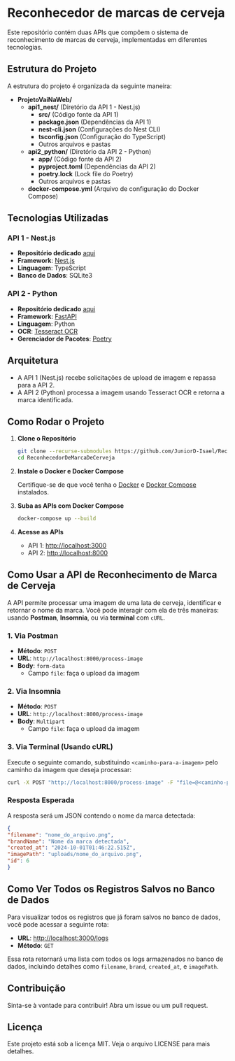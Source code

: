 # Reconhecedor de marcas de cerveja

Este repositório contém duas APIs que compõem o sistema de reconhecimento de marcas de cerveja, implementadas em diferentes tecnologias.

## Estrutura do Projeto

A estrutura do projeto é organizada da seguinte maneira:

- **ProjetoVaiNaWeb/**
  - **api1_nest/** (Diretório da API 1 - Nest.js)
    - **src/** (Código fonte da API 1)
    - **package.json** (Dependências da API 1)
    - **nest-cli.json** (Configurações do Nest CLI)
    - **tsconfig.json** (Configuração do TypeScript)
    - Outros arquivos e pastas
  - **api2_python/** (Diretório da API 2 - Python)
    - **app/** (Código fonte da API 2)
    - **pyproject.toml** (Dependências da API 2)
    - **poetry.lock** (Lock file do Poetry)
    - Outros arquivos e pastas
  - **docker-compose.yml** (Arquivo de configuração do Docker Compose)

## Tecnologias Utilizadas

### API 1 - Nest.js

- **Repositório dedicado** [aqui](https://github.com/JuniorD-Isael/api1_nest)
- **Framework**: [Nest.js](https://nestjs.com/)
- **Linguagem**: TypeScript
- **Banco de Dados**: SQLite3

### API 2 - Python

- **Repositório dedicado** [aqui](https://github.com/JuniorD-Isael/api2_python)
- **Framework**: [FastAPI](https://fastapi.tiangolo.com/)
- **Linguagem**: Python
- **OCR**: [Tesseract OCR](https://github.com/tesseract-ocr/tesseract)
- **Gerenciador de Pacotes**: [Poetry](https://python-poetry.org/)

## Arquitetura

- A API 1 (Nest.js) recebe solicitações de upload de imagem e repassa para a API 2.
- A API 2 (Python) processa a imagem usando Tesseract OCR e retorna a marca identificada.

## Como Rodar o Projeto

1. **Clone o Repositório**

   ```bash
   git clone --recurse-submodules https://github.com/JuniorD-Isael/ReconhecedorDeMarcaDeCerveja.git
   cd ReconhecedorDeMarcaDeCerveja
   ```

2. **Instale o Docker e Docker Compose**

   Certifique-se de que você tenha o [Docker](https://www.docker.com/get-started) e [Docker Compose](https://docs.docker.com/compose/install/) instalados.

3. **Suba as APIs com Docker Compose**

   ```bash
   docker-compose up --build
   ```

4. **Acesse as APIs**

   - API 1: [http://localhost:3000](http://localhost:3000)
   - API 2: [http://localhost:8000](http://localhost:8000)

## Como Usar a API de Reconhecimento de Marca de Cerveja

A API permite processar uma imagem de uma lata de cerveja, identificar e retornar o nome da marca. Você pode interagir com ela de três maneiras: usando **Postman**, **Insomnia**, ou via **terminal** com `cURL`.

### 1. Via Postman

- **Método**: `POST`
- **URL**: `http://localhost:8000/process-image`
- **Body**: `form-data`
  - Campo `file`: faça o upload da imagem

### 2. Via Insomnia

- **Método**: `POST`
- **URL**: `http://localhost:8000/process-image`
- **Body**: `Multipart`
  - Campo `file`: faça o upload da imagem

### 3. Via Terminal (Usando cURL)

Execute o seguinte comando, substituindo `<caminho-para-a-imagem>` pelo caminho da imagem que deseja processar:

```bash
curl -X POST "http://localhost:8000/process-image" -F "file=@<caminho-para-a-imagem>"
```

### Resposta Esperada

A resposta será um JSON contendo o nome da marca detectada:

```json
{
"filename": "nome_do_arquivo.png",
"brandName": "Nome da marca detectada",
"created_at": "2024-10-01T01:46:22.515Z",
"imagePath": "uploads/nome_do_arquivo.png",
"id": 6
}
```
## Como Ver Todos os Registros Salvos no Banco de Dados

Para visualizar todos os registros que já foram salvos no banco de dados, você pode acessar a seguinte rota:

- **URL**: [http://localhost:3000/logs](http://localhost:3000/logs)
- **Método**: `GET`

Essa rota retornará uma lista com todos os logs armazenados no banco de dados, incluindo detalhes como `filename`, `brand`, `created_at`, e `imagePath`.


## Contribuição

Sinta-se à vontade para contribuir! Abra um issue ou um pull request.

## Licença

Este projeto está sob a licença MIT. Veja o arquivo LICENSE para mais detalhes.
